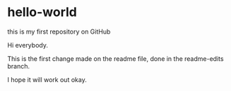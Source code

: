 # hello-world
this is my first repository on GitHub

Hi everybody.

This is the first change made on the readme file, done in the readme-edits branch.

I hope it will work out okay.
